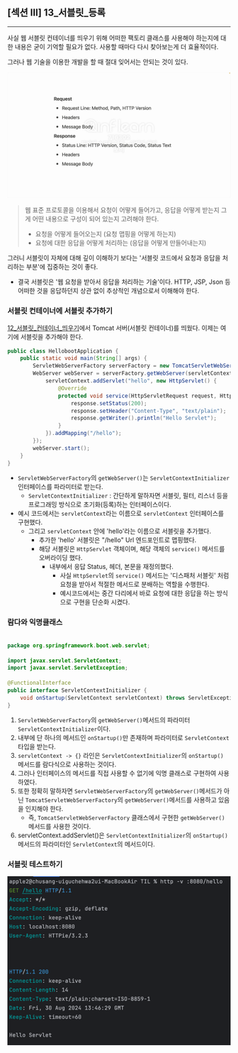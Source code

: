 ## [섹션 III] 13_서블릿_등록

---

사실 웹 서블릿 컨테이너를 띄우기 위해 어떠한 팩토리 클래스를 사용해야 하는지에 대한 내용은 굳이 기억할 필요가 없다. 사용할 때마다 다시 찾아보는게 더 효율적이다.

그러나 웹 기술을 이용한 개발을 할 때 절대 잊어서는 안되는 것이 있다.

![웹 요청과 응답](../../image/03_13_01.png)
> 웹 표준 프로토콜을 이용해서 요청이 어떻게 들어가고, 응답을 어떻게 받는지 그게 어떤 내용으로 구성이 되어 있는지 고려해야 한다.
> - 요청을 어떻게 들어오는지 (요청 맵핑을 어떻게 하는지)
> - 요청에 대한 응답을 어떻게 처리하는 (응답을 어떻게 만들어내는지)

그러니 서블릿이 자체에 대해 깊이 이해하기 보다는 '서블릿 코드에서 요청과 응답을 처리하는 부분'에 집중하는 것이 좋다.
- 결국 서블릿은 '웹 요청을 받아서 응답을 처리하는 기술'이다. HTTP, JSP, Json 등 어떠한 것을 응답하던지 상관 없이 추상적인 개념으로서 이해해야 한다.

### 서블릿 컨테이너에 서블릿 추가하기
[12_서블릿_컨테이너_띄우기](../12_서블릿_컨테이너_띄우기/README.md)에서 Tomcat 서버(서블릿 컨테이너)를 띄웠다. 이제는 여기에 서블릿을 추가해야 한다.

```java
public class HellobootApplication {
    public static void main(String[] args) {
        ServletWebServerFactory serverFactory = new TomcatServletWebServerFactory();
        WebServer webServer = serverFactory.getWebServer(servletContext -> {
            servletContext.addServlet("hello", new HttpServlet() {
                @Override
                protected void service(HttpServletRequest request, HttpServletResponse response) throws IOException {
                    response.setStatus(200);
                    response.setHeader("Content-Type", "text/plain");
                    response.getWriter().println("Hello Servlet");
                }
            }).addMapping("/hello");
        });
        webServer.start();
    }
}
```
- `ServletWebServerFactory`의 `getWebServer()`는 `ServletContextInitializer` 인터페이스를 파라미터로 받는다.
  - `ServletContextInitializer` : 간단하게 말하자면 서블릿, 필터, 리스너 등을 프로그래밍 방식으로 초기화(등록)하는 인터페이스이다.
- 예시 코드에서는 `servletContext`라는 이름으로 `servletContext` 인터페이스를 구현했다.
  - 그리고 `servletContext` 안에 'hello'라는 이름으로 서블릿을 추가했다.
    - 추가한 'hello' 서블릿은 "/hello" Url 엔드포인트로 맵핑했다.
    - 해당 서블릿은 `HttpServlet` 객체이며, 해당 객체의 `service()` 메서드를 오버라이딩 했다.
      - 내부에서 응답 Status, 헤더, 본문을 재정의했다.
        - 사실 `HttpServlet`의 `service()` 메서드는 '디스패처 서블릿' 처럼 요청을 받아서 적절한 메서드로 분배하는 역할을 수행한다.
        - 예시코드에서는 중간 다리에서 바로 요청에 대한 응답을 하는 방식으로 구현을 단순화 시켰다.

### 람다와 익명클래스
```java

package org.springframework.boot.web.servlet;

import javax.servlet.ServletContext;
import javax.servlet.ServletException;

@FunctionalInterface
public interface ServletContextInitializer {
    void onStartup(ServletContext servletContext) throws ServletException;
}

```
1. `ServletWebServerFactory`의 `getWebServer()`메서드의 파라미터 `ServletContextInitializer`이다.
2. 내부에 단 하나의 메서드인 `onStartup()`만 존재하며 파라미터로 `ServletContext` 타입을 받는다.
3. `servletContext -> {}` 라인은 `ServletContextInitializer`의 `onStartup()` 메서드를 람다식으로 사용하는 것이다.
4. 그러나 인터페이스의 메서드를 직접 사용할 수 없기에 익명 클래스로 구현하여 사용하였다.
5. 또한 정확히 말하자면 `ServletWebServerFactory`의 `getWebServer()`메서드가 아닌 `TomcatServletWebServerFactory`의 `getWebServer()`메서드를 사용하고 있음을 인지해야 한다.
   - 즉, `TomcatServletWebServerFactory` 클래스에서 구현한 `getWebServer()`메서드를 사용한 것이다.
6. servletContext.addServlet()은 `ServletContextInitializer`의 `onStartup()` 메서드의 파라미터인 `ServletContext`의 메서드이다.

### 서블릿 테스트하기
![hello 서블릿 httpie](../../image/03_13_02.png)